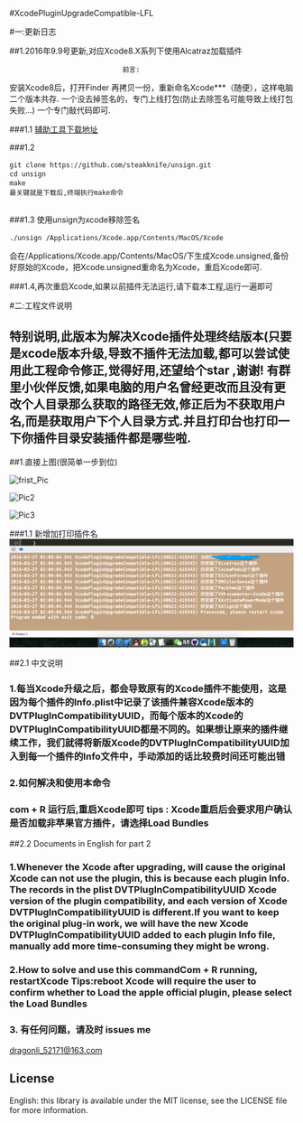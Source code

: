 #XcodePluginUpgradeCompatible-LFL


#一:更新日志

##1.2016年9.9号更新,对应Xcode8.X系列下使用Alcatraz加载插件

								前言:
安装Xcode8后，打开Finder 再拷贝一份，重新命名Xcode***（随便），这样电脑二个版本共存.
一个没去掉签名的，专门上线打包(防止去除签名可能导致上线打包失败...)
一个专门敲代码即可.


###1.1 [辅助工具下载地址](https://github.com/steakknife/unsign)

###1.2  
```
git clone https://github.com/steakknife/unsign.git
cd unsign
make    
最关键就是下载后,终端执行make命令
 
```
###1.3 使用unsign为xcode移除签名

```
./unsign /Applications/Xcode.app/Contents/MacOS/Xcode

```
会在/Applications/Xcode.app/Contents/MacOS/下生成Xcode.unsigned,备份好原始的Xcode，把Xcode.unsigned重命名为Xcode，重启Xcode即可.

###1.4,再次重启Xcode,如果以前插件无法运行,请下载本工程,运行一遍即可

#二:工程文件说明

## 特别说明,此版本为解决Xcode插件处理终结版本(只要是xcode版本升级,导致不插件无法加载,都可以尝试使用此工程命令修正,觉得好用,还望给个star ,谢谢! 有群里小伙伴反馈,如果电脑的用户名曾经更改而且没有更改个人目录那么获取的路径无效,修正后为不获取用户名,而是获取用户下个人目录方式.并且打印台也打印一下你插件目录安装插件都是哪些啦.

##1.直接上图(很简单一步到位)


![frist_Pic](https://github.com/LFL2018/Som_related_information_LFL/blob/master/The_picture/XcodePluginUpgradeCompatible-LFL/XcodePluginUpgradeCompatible-LFL1.png?raw=true)


![Pic2](https://github.com/LFL2018/Som_related_information_LFL/blob/master/The_picture/XcodePluginUpgradeCompatible-LFL/XcodePluginUpgradeCompatible-LFL2.png?raw=true)

![Pic3](https://github.com/LFL2018/Som_related_information_LFL/blob/master/The_picture/XcodePluginUpgradeCompatible-LFL/XcodePluginUpgradeCompatible-LFL3.png?raw=true)

###1.1 新增加打印插件名
![](./lastPic.png)

##2.1    中文说明

### 1.每当Xcode升级之后，都会导致原有的Xcode插件不能使用，这是因为每个插件的Info.plist中记录了该插件兼容Xcode版本的DVTPlugInCompatibilityUUID，而每个版本的Xcode的DVTPlugInCompatibilityUUID都是不同的。如果想让原来的插件继续工作，我们就得将新版Xcode的DVTPlugInCompatibilityUUID加入到每一个插件的Info文件中，手动添加的话比较费时间还可能出错

### 2.如何解决和使用本命令
###  com + R 运行后,重启Xcode即可  tips : Xcode重启后会要求用户确认是否加载非苹果官方插件，请选择Load Bundles
 

##2.2   Documents in English for part 2
 
### 1.Whenever the Xcode after upgrading, will cause the original Xcode can not use the plugin, this is because each plugin Info. The records in the plist DVTPlugInCompatibilityUUID Xcode version of the plugin compatibility, and each version of Xcode DVTPlugInCompatibilityUUID is different.If you want to keep the original plug-in work, we will have the new Xcode DVTPlugInCompatibilityUUID added to each plugin Info file, manually add more time-consuming they might be wrong.

### 2.How to solve and use this commandCom + R running, restartXcode   Tips:reboot Xcode will require the user to confirm whether to Load the apple official plugin, please select the Load Bundles


### 3. 有任何问题，请及时 issues me 
 <dragonli_52171@163.com>   
 

## License

English: this library is available under the MIT license, see the LICENSE file for more information.  